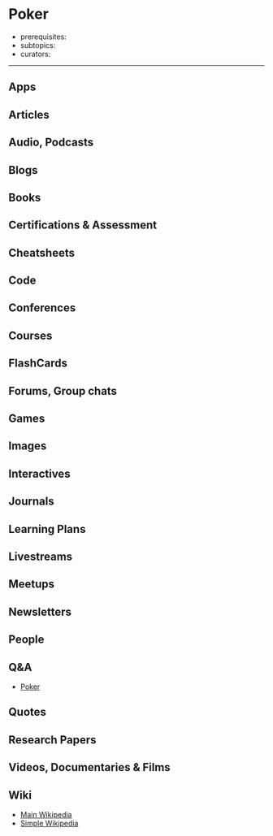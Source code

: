 # Poker

- prerequisites:
- subtopics:
- curators:

------

## Apps

## Articles

## Audio, Podcasts

## Blogs

## Books

## Certifications & Assessment

## Cheatsheets

## Code

## Conferences

## Courses

## FlashCards

## Forums, Group chats

## Games

## Images

## Interactives

## Journals

## Learning Plans

## Livestreams

## Meetups

## Newsletters

## People

## Q&A

- [Poker](https://poker.stackexchange.com)

## Quotes

## Research Papers

## Videos, Documentaries & Films

## Wiki

- [Main Wikipedia](https://en.wikipedia.org/wiki/Poker)
- [Simple Wikipedia](https://simple.wikipedia.org/wiki/Poker)

